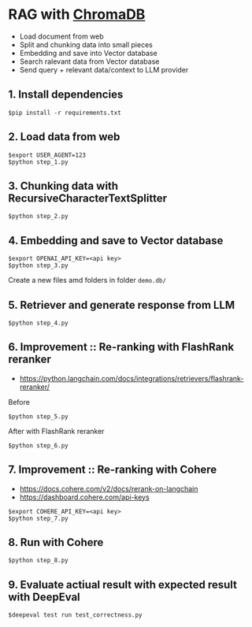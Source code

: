 # RAG with [ChromaDB](https://www.trychroma.com/)
* Load document from web
* Split and chunking data into small pieces
* Embedding and save into Vector database
* Search ralevant data from Vector database
* Send query + relevant data/context to LLM provider

## 1. Install dependencies
```
$pip install -r requirements.txt
```

## 2. Load data from web
```
$export USER_AGENT=123
$python step_1.py
```

## 3. Chunking data with RecursiveCharacterTextSplitter
```
$python step_2.py
```

## 4. Embedding and save to Vector database
```
$export OPENAI_API_KEY=<api key>
$python step_3.py
```

Create a new files amd folders in folder `demo.db/`

## 5. Retriever and generate response from LLM
```
$python step_4.py
```

## 6. Improvement :: Re-ranking with FlashRank reranker
* https://python.langchain.com/docs/integrations/retrievers/flashrank-reranker/

Before
```
$python step_5.py
```

After with FlashRank reranker
```
$python step_6.py
```

## 7. Improvement :: Re-ranking with Cohere
* https://docs.cohere.com/v2/docs/rerank-on-langchain
* https://dashboard.cohere.com/api-keys

```
$export COHERE_API_KEY=<api key>
$python step_7.py
```

## 8. Run with Cohere
```
$python step_8.py
```

## 9. Evaluate actiual result with expected result with DeepEval
```
$deepeval test run test_correctness.py
```